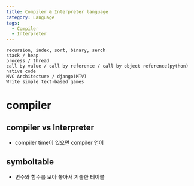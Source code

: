 ```yaml
---
title: Compiler & Interpreter language
category: Language
tags:
  - Compiler
  - Interpreter
---
```


~~~foundation knowledge quiz(nexon)
recursion, index, sort, binary, serch
stack / heap
process / thread
call by value / call by reference / call by object reference(python)
native code
MVC Architecture / django(MTV)
Write simple text-based games
~~~

# compiler

## compiler vs Interpreter

- compiler time이 있으면 compiler 언어

## symboltable

- 변수와 함수를 모아 놓아서 기술한 테이블


